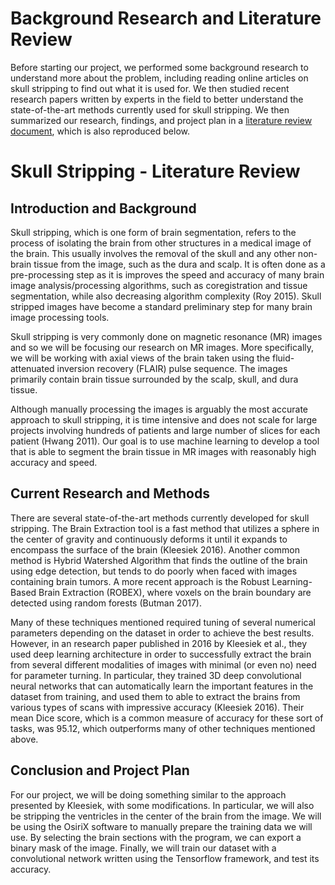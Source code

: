 # Background Research and Literature Review

Before starting our project, we performed some background research to
understand more about the problem, including reading online articles on skull stripping
to find out what it is used for. We then studied recent research papers written
by experts in the field to better understand the state-of-the-art methods currently
used for skull stripping. We then summarized our research, findings, and project plan in
a [literature review document](public/lit_review.pdf), which is also reproduced below.

# Skull Stripping - Literature Review

## Introduction and Background

Skull stripping, which is one form of brain segmentation, refers to the process of 
isolating the brain from other structures in a medical image of the brain. This usually 
involves the removal of the skull and any other non-brain tissue from the image, 
such as the dura and scalp. It is often done as a pre-processing step as it is improves 
the speed and accuracy of many brain image analysis/processing algorithms, such as 
coregistration and tissue segmentation, while also decreasing algorithm 
complexity (Roy 2015). Skull stripped images have become a standard preliminary 
step for many brain image processing tools. 

Skull stripping is very commonly done on magnetic resonance (MR) images and so we will
be focusing our research on MR images. More specifically, we will be working with axial
views of the brain taken using the fluid-attenuated inversion recovery (FLAIR) pulse 
sequence. The images primarily contain brain tissue surrounded by the scalp, skull, and 
dura tissue.
 
Although manually processing the images is arguably the most accurate approach to skull 
stripping, it is time intensive and does not scale for large projects involving hundreds 
of patients and large number of slices for each patient (Hwang 2011). Our goal is to use 
machine learning to develop a tool that is able to segment the brain tissue in MR images 
with reasonably high accuracy and speed. 

## Current Research and Methods

There are several state-of-the-art methods currently developed for skull stripping. 
The Brain Extraction tool is a fast method that utilizes a sphere in the center of 
gravity and continuously deforms it until it expands to encompass the surface of the 
brain (Kleesiek 2016). Another common method is Hybrid Watershed Algorithm that finds 
the outline of the brain using edge detection, but tends to do poorly when faced with 
images containing brain tumors. A more recent approach is the Robust Learning-Based 
Brain Extraction (ROBEX), where voxels on the brain boundary are detected using random 
forests (Butman 2017).

Many of these techniques mentioned required tuning of several numerical parameters 
depending on the dataset in order to achieve the best results. However, in an research 
paper published in 2016 by Kleesiek et al., they used deep learning architecture in 
order to successfully extract the brain from several different modalities of images 
with minimal (or even no) need for parameter turning. In particular, they trained 3D 
deep convolutional neural networks that can automatically learn the important features 
in the dataset from training, and used them to able to extract the brains from various 
types of scans with impressive accuracy (Kleesiek 2016). Their mean Dice score, which 
is a common measure of accuracy for these sort of tasks, was 95.12, which outperforms 
many of other techniques mentioned above.

## Conclusion and Project Plan

For our project, we will be doing something similar to the approach presented by 
Kleesiek, with some modifications. In particular, we will also be stripping the 
ventricles in the center of the brain from the image. We will be using the OsiriX 
software to manually prepare the training data we will use. By selecting the brain 
sections with the program, we can export a binary mask of the image. Finally, we will 
train our dataset with a convolutional network written using the Tensorflow framework, 
and test its accuracy. 
